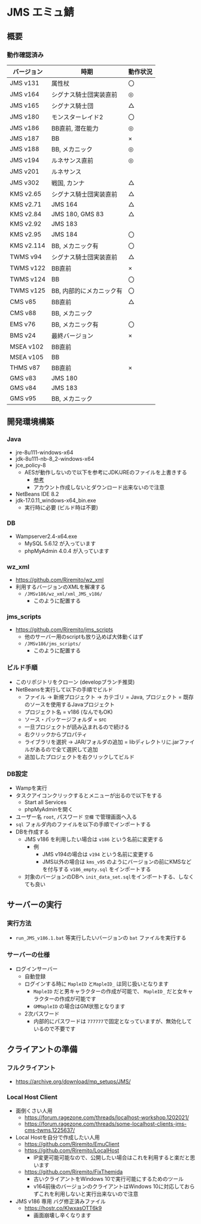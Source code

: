 # JMS エミュ鯖
## 概要
### 動作確認済み
|バージョン|時期|動作状況|
|---|---|---|
|JMS v131|属性杖|〇|
|JMS v164|シグナス騎士団実装直前|◎|
|JMS v165|シグナス騎士団|△|
|JMS v180|モンスターレイド2|〇|
|JMS v186|BB直前, 潜在能力|◎|
|JMS v187|BB|×|
|JMS v188|BB, メカニック|◎|
|JMS v194|ルネサンス直前|◎|
|JMS v201|ルネサンス||
|JMS v302|戦国, カンナ|△|
|KMS v2.65|シグナス騎士団実装直前|△|
|KMS v2.71|JMS 164|△|
|KMS v2.84|JMS 180, GMS 83|△|
|KMS v2.92|JMS 183||
|KMS v2.95|JMS 184|〇|
|KMS v2.114|BB, メカニック有|〇|
|TWMS v94|シグナス騎士団実装直前|△|
|TWMS v122|BB直前|×|
|TWMS v124|BB|〇|
|TWMS v125|BB, 内部的にメカニック有|〇|
|CMS v85|BB直前|△|
|CMS v88|BB, メカニック||
|EMS v76|BB, メカニック有|〇|
|BMS v24|最終バージョン|×|
|MSEA v102|BB直前||
|MSEA v105|BB||
|THMS v87|BB直前|×|
|GMS v83|JMS 180||
|GMS v84|JMS 183||
|GMS v95|BB, メカニック||

## 開発環境構築
### Java
+ jre-8u111-windows-x64
+ jdk-8u111-nb-8_2-windows-x64
+ jce_policy-8
    + AESが動作しないので以下を参考にJDK/JREのファイルを上書きする
        + [参考](https://qiita.com/mizuki_takahashi/items/cc26a7fd51aa04396e92)
        + アカウント作成しないとダウンロード出来ないので注意
+ NetBeans IDE 8.2
+ jdk-17.0.11_windows-x64_bin.exe
    + 実行時に必要 (ビルド時は不要)
### DB
+ Wampserver2.4-x64.exe
    + MySQL 5.6.12 が入っています
    + phpMyAdmin 4.0.4 が入っています
### wz_xml
+ https://github.com/Riremito/wz_xml
+ 利用するバージョンのXMLを解凍する
    + `/JMSv186/wz_xml/xml_JMS_v186/`
        + このように配置する
### jms_scripts
+ https://github.com/Riremito/jms_scripts
    + 他のサーバー用のscriptも放り込めば大体動くはず
    + `/JMSv186/jms_scripts/`
        + このように配置する
### ビルド手順
+ このリポジトリをクローン (developブランチ推奨)
+ NetBeansを実行して以下の手順でビルド
    + ファイル -> 新規プロジェクト -> カテゴリ = Java, プロジェクト = 既存のソースを使用するJavaプロジェクト
    + プロジェクト名 = v186 (なんでもOK)
    + ソース・パッケージフォルダ = src
    + 一旦プロジェクトが読み込まれるので続ける
    + 右クリックからプロパティ
    + ライブラリを選択 -> JAR/フォルダの追加 = libディレクトリに.jarファイルがあるので全て選択して追加
    + 追加したプロジェクトを右クリックしてビルド
### DB設定
+ Wampを実行
+ タスクアイコンクリックするとメニューが出るので以下をする
    + Start all Services
    + phpMyAdminを開く
+ ユーザー名 `root`, パスワード `空欄` で管理画面へ入る
+ `sql` フォルダ内のファイルを以下の手順でインポートする
+ DBを作成する
    + JMS v186 を利用したい場合は `v186` という名前に変更する
        + 例
            + JMS v194の場合は `v194` という名前に変更する
            + JMS以外の場合は `kms_v95` のようにバージョンの前にKMSなどを付与する
     `v186_empty.sql` をインポートする
    + 対象のバージョンのDBへ `init_data_set.sql`をインポートする、しなくても良い

## サーバーの実行
### 実行方法
+ `run_JMS_v186.1.bat` 等実行したいバージョンの `bat` ファイルを実行する
### サーバーの仕様
+ ログインサーバー
    + 自動登録
    + ログインする時に `MapleID` と`MapleID_` は同じ扱いとなります
        + `MapleID` だと男キャラクターの作成が可能で、 `MapleID_` だと女キャラクターの作成が可能です
        + `GMMapleID` の場合はGM状態となります
    + 2次パスワード
        + 内部的にパスワードは `777777`で固定となっていますが、無効化しているので不要です

## クライアントの準備
### フルクライアント
+ https://archive.org/download/mp_setups/JMS/
### Local Host Client
+ 面倒くさい人用
    + https://forum.ragezone.com/threads/localhost-workshop.1202021/
    + https://forum.ragezone.com/threads/some-localhost-clients-jms-cms-twms.1225637/
+ Local Hostを自分で作成したい人用
    + https://github.com/Riremito/EmuClient
    + https://github.com/Riremito/LocalHost
        + IP変更可能可能なので、公開したい場合はこれを利用すると楽だと思います
    + https://github.com/Riremito/FixThemida
        + 古いクライアントをWindows 10で実行可能にするためのツール
        + v164前後のバージョンのクライアントはWindows 10に対応しておらずこれを利用しないと実行出来ないので注意
+ JMS v186 専用 バグ修正済みファイル
    + https://hostr.co/KlwxasOTT6k9
        + 画面崩壊し辛くなります